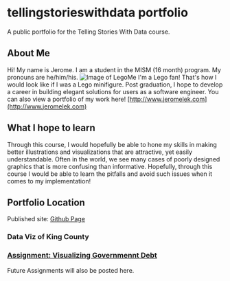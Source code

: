 # tellingstorieswithdata portfolio
A public portfolio for the Telling Stories With Data course.

## About Me
Hi! My name is Jerome. I am a student in the MISM (16 month) program. My pronouns are he/him/his. 
![Image of LegoMe](https://www.jeromelek.com/images/header-background.png)
I'm a Lego fan! That's how I would look like if I was a Lego minifigure. 
Post graduation, I hope to develop a career in building elegant solutions for users as a software engineer. 
You can also view a portfolio of my work here! [http://www.jeromelek.com](http://www.jeromelek.com)

## What I hope to learn
Through this course, I would hopefully be able to hone my skills in making better illustrations and visualizations that are attractive, yet easily understandable. Often in the world, we see many cases of poorly designed graphics that is more confusing than informative. Hopefully, through this course I would be able to learn the pitfalls and avoid such issues when it comes to my implementation!

## Portfolio Location
Published site: [Github Page](https://jeromelek.github.io/tellingstorieswithdataportfolio/)


### Data Viz of King County
<div class="flourish-embed flourish-chart" data-src="visualisation/3707709" data-url="https://flo.uri.sh/visualisation/3707709/embed" aria-label=""><script src="https://public.flourish.studio/resources/embed.js"></script></div>

### [Assignment: Visualizing Governmennt Debt](visualizinggovernmentdebt.md)

Future Assignments will also be posted here.
